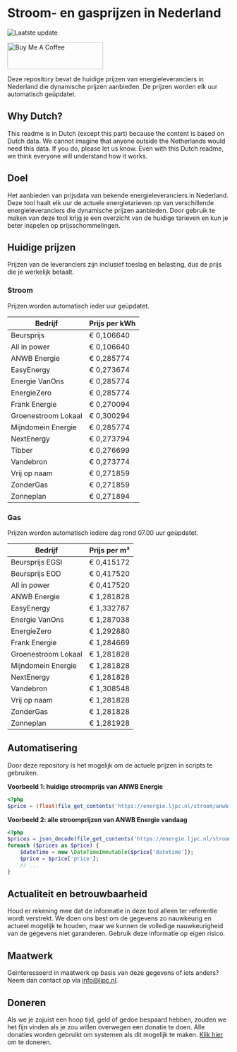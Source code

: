 # Stroom- en gasprijzen in Nederland

![Laatste update](https://img.shields.io/badge/laatste%20update-2025--03--20%2023%3A00%20CET-brightgreen)

<a href="https://www.buymeacoffee.com/Lars-" target="_blank"><img src="https://cdn.buymeacoffee.com/buttons/v2/default-orange.png" alt="Buy Me A Coffee" height="60" style="height: 60px !important;width: 217px !important;" ></a>

Deze repository bevat de huidige prijzen van energieleveranciers in Nederland die dynamische prijzen aanbieden. De prijzen worden elk uur automatisch geüpdatet.

## Why Dutch?

This readme is in Dutch (except this part) because the content is based on Dutch data. We cannot imagine that anyone outside the Netherlands would need this data. If you do, please let us know. Even with this Dutch readme, we think
everyone will understand how it works.

## Doel

Het aanbieden van prijsdata van bekende energieleveranciers in Nederland. Deze tool haalt elk uur de actuele energietarieven op van verschillende energieleveranciers die dynamische prijzen aanbieden. Door gebruik te maken van deze tool
krijg je een overzicht van de huidige tarieven en kun je beter inspelen op prijsschommelingen.

## Huidige prijzen

Prijzen van de leveranciers zijn inclusief toeslag en belasting, dus de prijs die je werkelijk betaalt.

### Stroom

Prijzen worden automatisch ieder uur geüpdatet.

 Bedrijf | Prijs per kWh 
---------|---------------
Beursprijs | € 0,106640
All in power | € 0,106640
ANWB Energie | € 0,285774
EasyEnergy | € 0,273674
Energie VanOns | € 0,285774
EnergieZero | € 0,285774
Frank Energie | € 0,270094
Groenestroom Lokaal | € 0,300294
Mijndomein Energie | € 0,285774
NextEnergy | € 0,273794
Tibber | € 0,276699
Vandebron | € 0,273774
Vrij op naam | € 0,271859
ZonderGas | € 0,271859
Zonneplan | € 0,271894


### Gas

Prijzen worden automatisch iedere dag rond 07.00 uur geüpdatet.

 Bedrijf | Prijs per m³ 
---------|--------------
Beursprijs EGSI | € 0,415172
Beursprijs EOD | € 0,417520
All in power | € 0,417520
ANWB Energie | € 1,281828
EasyEnergy | € 1,332787
Energie VanOns | € 1,287038
EnergieZero | € 1,292880
Frank Energie | € 1,284669
Groenestroom Lokaal | € 1,281828
Mijndomein Energie | € 1,281828
NextEnergy | € 1,281828
Vandebron | € 1,308548
Vrij op naam | € 1,281828
ZonderGas | € 1,281828
Zonneplan | € 1,281928


## Automatisering

Door deze repository is het mogelijk om de actuele prijzen in scripts te gebruiken.

**Voorbeeld 1: huidige stroomprijs van ANWB Energie**

```php
<?php
$price = (float)file_get_contents('https://energie.ljpc.nl/stroom/anwb-energie-nu.txt');

```

**Voorbeeld 2: alle stroomprijzen van ANWB Energie vandaag**

```php
<?php
$prices = json_decode(file_get_contents('https://energie.ljpc.nl/stroom/all-in-power-vandaag.json'),true);
foreach ($prices as $price) {
    $dateTime = new \DateTimeImmutable($price['datetime']);
    $price = $price['price'];
    // ...
}
```

## Actualiteit en betrouwbaarheid

Houd er rekening mee dat de informatie in deze tool alleen ter referentie wordt verstrekt. We doen ons best om de gegevens zo nauwkeurig en actueel mogelijk te houden, maar we kunnen de volledige nauwkeurigheid van de gegevens niet
garanderen. Gebruik deze informatie op eigen risico.

## Maatwerk

Geïnteresseerd in maatwerk op basis van deze gegevens of iets anders? Neem dan contact op
via [info@ljpc.nl](mailto:info@ljpc.nl?subject=Energie%20prijzen).

## Doneren

Als we je zojuist een hoop tijd, geld of gedoe bespaard hebben, zouden we het fijn vinden als je zou willen overwegen een
donatie te doen. Alle donaties worden gebruikt om systemen als dit mogelijk te
maken. [Klik hier](https://www.buymeacoffee.com/Lars-) om te doneren.

